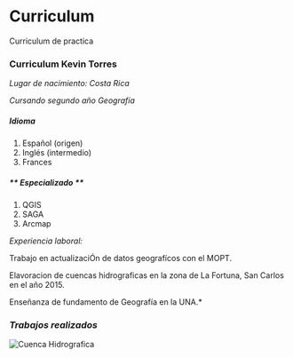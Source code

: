 # Curriculum
Curriculum de practica 

### Curriculum Kevin Torres

*Lugar de nacimiento: Costa Rica*

*Cursando segundo año Geografía*


##### **Idioma**
1. Español (origen)
2. Inglés (intermedio)
3. Frances 


##### ** Especializado **
1. QGIS 
2. SAGA
3. Arcmap

*Experiencia laboral:* 

Trabajo en actualizaciÓn de datos geografícos con el MOPT.

Elavoracion de cuencas hidrograficas en la zona de La Fortuna, San Carlos en el año 2015.

Enseñanza de fundamento de Geografía en la UNA.*

### ***Trabajos realizados***

![Cuenca Hidrografica](https://i.ytimg.com/vi/RZDVarcRq5M/maxresdefault.jpg)

